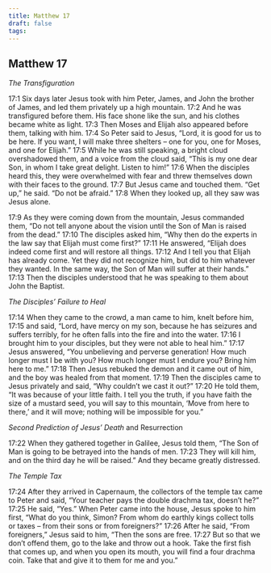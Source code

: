```yaml
---
title: Matthew 17
draft: false
tags:
---
```


## Matthew 17
_The Transfiguration_

17:1 Six days later Jesus took with him Peter, James, and John the brother of James, and led them privately up a high mountain. 17:2 And he was transfigured before them. His face shone like the sun, and his clothes became white as light. 17:3 Then Moses and Elijah also appeared before them, talking with him. 17:4 So Peter said to Jesus, “Lord, it is good for us to be here. If you want, I will make three shelters – one for you, one for Moses, and one for Elijah.” 17:5 While he was still speaking, a bright cloud overshadowed them, and a voice from the cloud said, “This is my one dear Son, in whom I take great delight. Listen to him!” 17:6 When the disciples heard this, they were overwhelmed with fear and threw themselves down with their faces to the ground. 17:7 But Jesus came and touched them. “Get up,” he said. “Do not be afraid.” 17:8 When they looked up, all they saw was Jesus alone.

17:9 As they were coming down from the mountain, Jesus commanded them, “Do not tell anyone about the vision until the Son of Man is raised from the dead.” 17:10 The disciples asked him, “Why then do the experts in the law say that Elijah must come first?” 17:11 He answered, “Elijah does indeed come first and will restore all things. 17:12 And I tell you that Elijah has already come. Yet they did not recognize him, but did to him whatever they wanted. In the same way, the Son of Man will suffer at their hands.” 17:13 Then the disciples understood that he was speaking to them about John the Baptist.

_The Disciples’ Failure to Heal_

17:14 When they came to the crowd, a man came to him, knelt before him, 17:15 and said, “Lord, have mercy on my son, because he has seizures and suffers terribly, for he often falls into the fire and into the water. 17:16 I brought him to your disciples, but they were not able to heal him.” 17:17 Jesus answered, “You unbelieving and perverse generation! How much longer must I be with you? How much longer must I endure you? Bring him here to me.” 17:18 Then Jesus rebuked the demon and it came out of him, and the boy was healed from that moment. 17:19 Then the disciples came to Jesus privately and said, “Why couldn’t we cast it out?” 17:20 He told them, “It was because of your little faith. I tell you the truth, if you have faith the size of a mustard seed, you will say to this mountain, ‘Move from here to there,’ and it will move; nothing will be impossible for you.”

_Second Prediction of Jesus’ Death_ and Resurrection

17:22 When they gathered together in Galilee, Jesus told them, “The Son of Man is going to be betrayed into the hands of men. 17:23 They will kill him, and on the third day he will be raised.” And they became greatly distressed.

_The Temple Tax_

17:24 After they arrived in Capernaum, the collectors of the temple tax came to Peter and said, “Your teacher pays the double drachma tax, doesn’t he?” 17:25 He said, “Yes.” When Peter came into the house, Jesus spoke to him first, “What do you think, Simon? From whom do earthly kings collect tolls or taxes – from their sons or from foreigners?” 17:26 After he said, “From foreigners,” Jesus said to him, “Then the sons are free. 17:27 But so that we don’t offend them, go to the lake and throw out a hook. Take the first fish that comes up, and when you open its mouth, you will find a four drachma coin. Take that and give it to them for me and you.”

